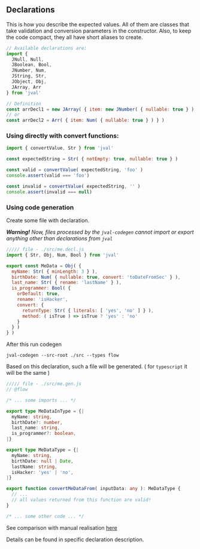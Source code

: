 ## Declarations

This is how you describe the expected values.
Аll of them are classes that take validation and conversion parameters in the constructor.
Also, to keep the code compact, they all have short aliases to create.

```js
// Available declarations are:
import {
  JNull, Null,
  JBoolean, Bool,
  JNumber, Num,
  JString, Str,
  JObject, Obj,
  JArray, Arr
} from 'jval'

// Definition
const arrDecl1 = new JArray( { item: new JNumber( { nullable: true } ) } )
// or
const arrDecl2 = Arr( { item: Num( { nullable: true } ) } )
```

### Using directly with convert functions:
```js
import { convertValue, Str } from 'jval'

const expectedString = Str( { notEmpty: true, nullable: true } )

const valid = convertValue( expectedString, 'foo' )
console.assert(valid === 'foo')

const invalid = convertValue( expectedString, '' )
console.assert(invalid === null)
```

### Using code generation
Create some file with declaration.

_**Warning!** Now, files processed by the `jval-codegen` cannot import or export anything other than declarations from `jval`_

```js
///// file - ./src/me.decl.js 
import { Str, Obj, Num, Bool } from 'jval'

export const MeData = Obj( {
  myName: Str( { minLength: 3 } ),
  birthDate: Num( { nullable: true, convert: 'toDateFromSec' } ),
  last_name: Str( { rename: 'lastName' } ),
  is_programmer: Bool( { 
    orDefault: true, 
    rename: 'isHacker',
    convert: {
      returnType: Str( { literals: [ 'yes', 'no' ] } ),
      method: ( isTrue ) => isTrue ? 'yes' : 'no'
    }
  } )
} )
```
After this run codegen
```shell
jval-codegen --src-root ./src --types flow
```
Based on this declaration, such a file will be generated.
( for `typescript` it will be the same )
```ts
///// file - ./src/me.gen.js
// @flow

/* ... some imports ... */

export type MeDataInType = {|
  myName: string,
  birthDate?: number,
  last_name: string,
  is_programmer?: boolean,
|}

export type MeDataType = {|
  myName: string,
  birthDate: null | Date,
  lastName: string,
  isHacker: 'yes' | 'no',
|}

export function convertMeDataFrom( inputData: any ): MeDataType {
  // ...
  // all values returned from this function are valid!
}

/* ... some other code ... */

```

See comparison with manual realisation [here](/example/manual_conversation.ts)

Details can be found in specific declaration description.


